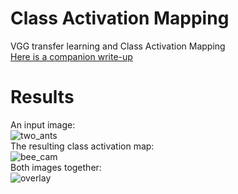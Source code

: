 # Class Activation Mapping
VGG transfer learning and Class Activation Mapping <br>
[Here is a companion write-up](https://medium.com/@anthony_16596/class-activation-maps-13b4ba76344a)

# Results
An input image:<br>
![two_ants](https://github.com/tony-mtz/CAM/blob/master/images/two_ants.png)
<br>
The resulting class activation map:<br>
![bee_cam](https://github.com/tony-mtz/CAM/blob/master/images/two_ants_cam.png)
<br>
Both images together:<br>
![overlay](https://github.com/tony-mtz/CAM/blob/master/images/overlay.png)
